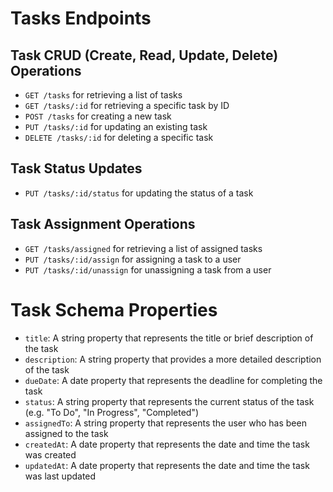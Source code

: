 # Tasks Endpoints

## Task CRUD (Create, Read, Update, Delete) Operations
- `GET /tasks` for retrieving a list of tasks
- `GET /tasks/:id` for retrieving a specific task by ID
- `POST /tasks` for creating a new task
- `PUT /tasks/:id` for updating an existing task
- `DELETE /tasks/:id` for deleting a specific task

## Task Status Updates
- `PUT /tasks/:id/status` for updating the status of a task

## Task Assignment Operations
- `GET /tasks/assigned` for retrieving a list of assigned tasks
- `PUT /tasks/:id/assign` for assigning a task to a user
- `PUT /tasks/:id/unassign` for unassigning a task from a user

# Task Schema Properties
- `title`: A string property that represents the title or brief description of the task
- `description`: A string property that provides a more detailed description of the task
- `dueDate`: A date property that represents the deadline for completing the task
- `status`: A string property that represents the current status of the task (e.g. "To Do", "In Progress", "Completed")
- `assignedTo`: A string property that represents the user who has been assigned to the task
- `createdAt`: A date property that represents the date and time the task was created
- `updatedAt`: A date property that represents the date and time the task was last updated
